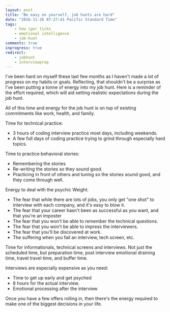 ```yaml
---
layout: post
title: "Be easy on yourself, job hunts are hard"
date: "2016-11-26 07:27:41 Pacific Standard Time"
tags:
    - how igor ticks
    - emotional intelligence
    - job-hunt
comments: true
inprogress: true
redirect:
    - jobhunt
    - interviewprep
---
```


I've been hard on myself these last few months as I haven't made a lot of progress on my habits or goals. Reflecting, that shouldn't be a surprise as I've been putting a tonne of energy into my job hunt. Here is a reminder of the effort required, which will aid setting realistic expectations during the job hunt.

All of this time and energy for the job hunt is on top of existing commitments like work, health, and family.

Time for technical practice:

* 3 hours of coding interview practice most days, including weekends.
* A few full days of coding practice trying to grind through especially hard topics.

Time to practice behavioral stories:

* Remembering the stories
* Re-writing the stories so they sound good.
* Practicing in front of others and tuning so the stories sound good, and they come through well.

Energy to deal with the psychic Weight:

* The fear that while there are lots of jobs, you only get "one shot" to interview with each company, and it's easy to blow it.
* The fear that your career hasn't been as successful as you want, and that you're an imposter
* The fear that you won't be able to remember the technical questions.
* The fear that you won't be able to impress the interviewers.
* The fear that you'll be discovered at work.
* The suffering when you fail an interview, tech screen, etc.

Time for informationals, technical screens and interviews.  Not just the scheduled time, but preparation time, post interview emotional draining time, travel travel time, and buffer time.

Interviews are especially expensive as you need:

* Time to get up early and get psyched
* 8 hours for the actual interview.
* Emotional processing after the interview

Once you have a few offers rolling in, then there's the energy required to make one of the biggest decisions in your life.
